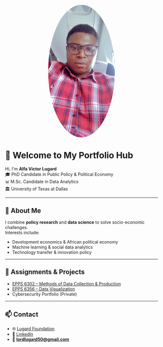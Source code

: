 <p align="center">
  <img src="profile.jpg" alt="Alfa Victor Lugard" width="220" style="border-radius: 50%; object-fit: cover;" />
</p>

# 👋 Welcome to My Portfolio Hub  

Hi, I'm **Alfa Victor Lugard**  
🎓 PhD Candidate in Public Policy & Political Economy  
📊 M.Sc. Candidate in Data Analytics  
🏛️ University of Texas at Dallas  

---

## 🔹 About Me
I combine **policy research** and **data science** to solve socio-economic challenges.  
Interests include:  
- Development economics & African political economy  
- Machine learning & social data analytics  
- Technology transfer & innovation policy  

---

## 🔹 Assignments & Projects
- [EPPS 6302 – Methods of Data Collection & Production](https://github.com/Lordlugard50/EPPS-6302.001-Methods-of-Data-Collection-and-Production)  
- [EPPS 6356 – Data Visualization](https://github.com/Lordlugard50/EPPS-6356-Data-Visualization-)  
- Cybersecurity Portfolio (Private)  

---

## 📫 Contact
- 🌐 [Lugard Foundation](https://lugardfoundation.org/)  
- 💼 [LinkedIn](https://linkedin.com/)  
- 📧 **lordlugard50@gmail.com**  
